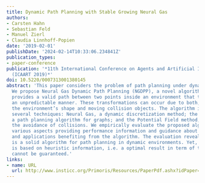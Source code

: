 ```yaml
---
title: Dynamic Path Planning with Stable Growing Neural Gas
authors:
- Carsten Hahn
- Sebastian Feld
- Manuel Zierl
- Claudia Linnhoff-Popien
date: '2019-02-01'
publishDate: '2024-02-14T10:33:06.234841Z'
publication_types:
- paper-conference
publication: '*11th International Conference on Agents and Artificial Intelligence
  (ICAART 2019)*'
doi: 10.5220/0007313001380145
abstract: 'This paper considers the problem of path planning under dynamic aspects.
  We propose Neural Gas Dynamic Path Planning (NGDPP), a novel algorithm that continuously
  provides a valid path between two points inside an environment that transforms in
  an unpredictable manner. These transformations can occur due to both, changes in
  the environment’s shape and moving collision objects. The algorithm incorporates
  several techniques: Neural Gas, a dynamic discretization method; the A* Algorithm,
  a path planning algorithm for graphs; and the Potential Field method, which facilitates
  the avoidance of collisions. We empirically evaluate the proposed algorithm under
  various aspects providing performance information and guidance about situations
  and applications benefiting from the algorithm. The evaluation reveals that NGDPP
  is a solid algorithm for path planning in dynamic environments. Yet, the algorithm
  is based on heuristic information, i.e. a optimal result in term of the path length
  cannot be guaranteed.'
links:
- name: URL
  url: http://www.insticc.org/Primoris/Resources/PaperPdf.ashx?idPaper=73130
---
```

